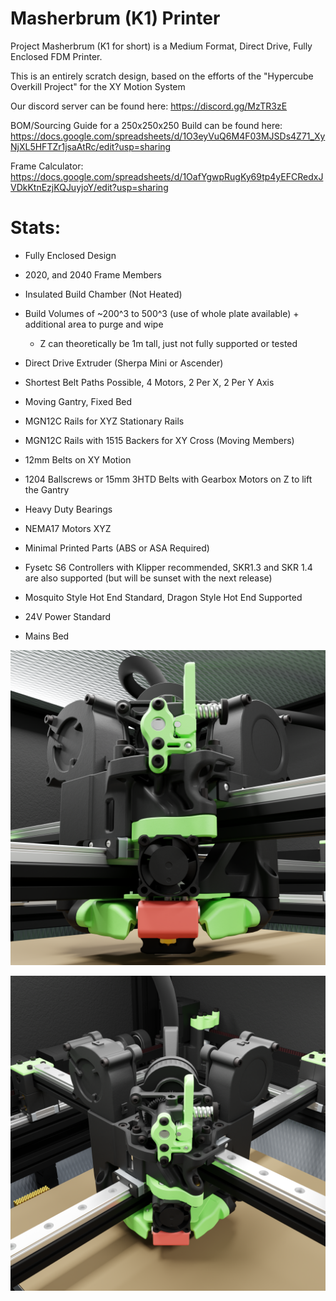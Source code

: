 # Masherbrum (K1) Printer

Project Masherbrum (K1 for short) is a Medium Format, Direct Drive, Fully Enclosed FDM Printer.

This is an entirely scratch design, based on the efforts of the "Hypercube Overkill Project" for the XY Motion System

Our discord server can be found here: https://discord.gg/MzTR3zE

BOM/Sourcing Guide for a 250x250x250 Build can be found here: https://docs.google.com/spreadsheets/d/1O3eyVuQ6M4F03MJSDs4Z71_XyNjXL5HFTZr1jsaAtRc/edit?usp=sharing

Frame Calculator: https://docs.google.com/spreadsheets/d/1OafYgwpRugKy69tp4yEFCRedxJVDkKtnEzjKQJuyjoY/edit?usp=sharing

# Stats:
- Fully Enclosed Design
- 2020, and 2040 Frame Members
- Insulated Build Chamber (Not Heated)
- Build Volumes of ~200^3 to 500^3 (use of whole plate available) + additional area to purge and wipe
     - Z can theoretically be 1m tall, just not fully supported or tested

- Direct Drive Extruder (Sherpa Mini or Ascender)

- Shortest Belt Paths Possible, 4 Motors, 2 Per X, 2 Per Y Axis
- Moving Gantry, Fixed Bed

- MGN12C Rails for XYZ Stationary Rails
- MGN12C Rails with 1515 Backers for XY Cross (Moving Members)
- 12mm Belts on XY Motion 
- 1204 Ballscrews or 15mm 3HTD Belts with Gearbox Motors on Z to lift the Gantry
- Heavy Duty Bearings
- NEMA17 Motors XYZ

- Minimal Printed Parts (ABS or ASA Required)

- Fysetc S6 Controllers with Klipper recommended, SKR1.3 and SKR 1.4 are also supported (but will be sunset with the next release)
- Mosquito Style Hot End Standard, Dragon Style Hot End Supported
- 24V Power Standard
- Mains Bed

![Image of Toolhead 1](Release_2/Images/1800px_k2_r2_render_toolhead_lower.png?raw=true)

![Image of Toolhead 2](Release_2/Images/1800px_k2_r2_render_toolhead_upper.png?raw=true)
